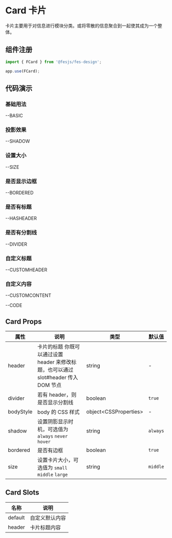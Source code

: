# Card 卡片

卡片主要用于对信息进行模块分类。或将零散的信息聚合到一起使其成为一个整体。

## 组件注册

```js
import { FCard } from '@fesjs/fes-design';

app.use(FCard);
```

## 代码演示

### 基础用法

--BASIC

### 投影效果

--SHADOW

### 设置大小

--SIZE

### 是否显示边框

--BORDERED

### 是否有标题

--HASHEADER

### 是否有分割线

--DIVIDER

### 自定义标题

--CUSTOMHEADER

### 自定义内容

--CUSTOMCONTENT

--CODE

## Card Props

| 属性      | 说明                                                                                | 类型                    | 默认值   |
| --------- | ----------------------------------------------------------------------------------- | ----------------------- | -------- |
| header    | 卡片的标题 你既可以通过设置 header 来修改标题，也可以通过 slot#header 传入 DOM 节点 | string                  | -        |
| divider   | 若有 header，则是否显示分割线                                                       | boolean                 | `true`   |
| bodyStyle | body 的 CSS 样式                                                                    | object\<CSSProperties\> | -        |
| shadow    | 设置阴影显示时机，可选值为 `always` `never` `hover`                                 | string                  | `always` |
| bordered  | 是否有边框                                                                          | boolean                 | `true`   |
| size      | 设置卡片大小，可选值为 `small` `middle` `large`                                     | string                  | `middle` |

## Card Slots

| 名称    | 说明           |
| ------- | -------------- |
| default | 自定义默认内容 |
| header  | 卡片标题内容   |
